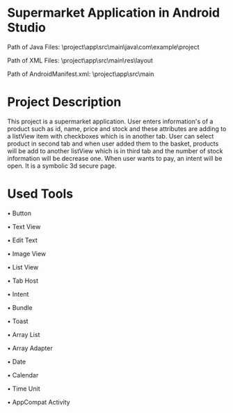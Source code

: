 # Supermarket Application in Android Studio

Path of Java Files: \project\app\src\main\java\com\example\project

Path of XML Files: \project\app\src\main\res\layout

Path of AndroidManifest.xml: \project\app\src\main

# Project Description
This project is a supermarket application. User enters information's of a product such as id, name, price and stock and these attributes are adding to a listView item with checkboxes which is in another tab. User can select product in second tab and when user added them to the basket, products will be add to another listView which is in third tab and the number of stock information will be decrease one. When user wants to pay, an intent will be open. It is a symbolic 3d secure page. 

# Used Tools

• Button

• Text View

• Edit Text

• Image View


• List View

• Tab Host

• Intent

• Bundle

• Toast

• Array List

• Array Adapter

• Date

• Calendar

• Time Unit

• AppCompat Activity
